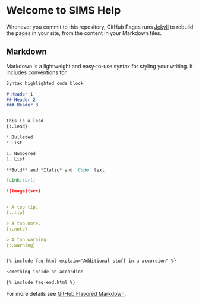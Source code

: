 # Welcome to SIMS Help

Whenever you commit to this repository, GitHub Pages runs [Jekyll](https://jekyllrb.com/) to rebuild the pages in your site, from the content in your Markdown files.


## Markdown

Markdown is a lightweight and easy-to-use syntax for styling your writing. It includes conventions for

```markdown
Syntax highlighted code block

# Header 1
## Header 2
### Header 3


This is a lead
{:.lead}

* Bulleted
* List

1. Numbered
1. List

**Bold** and *Italic* and `Code` text

[Link](url) 

![Image](src)


> A top tip.
{:.tip}

> A top note.
{:.note}

> A top warning.
{:.warning}


{% include faq.html explain="Additional stuff in a accordion" %}

Something inside an accordion

{% include faq-end.html %}

```

For more details see [GitHub Flavored Markdown](https://guides.github.com/features/mastering-markdown/).